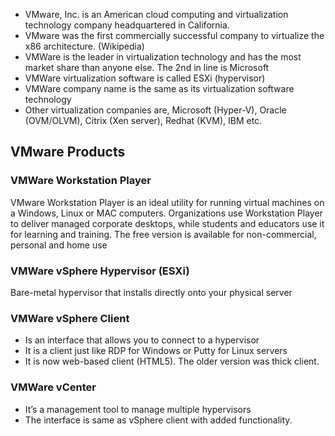 

- VMware, Inc. is an American cloud computing and virtualization technology company headquartered in California. 
- VMware was the first commercially successful company to virtualize the x86 architecture. (Wikipedia) 
- VMWare is the leader in virtualization technology and has the most market share than anyone else. The 2nd in line is Microsoft 
- VMWare virtualization software is called ESXi (hypervisor) 
- VMWare company name is the same as its virtualization software technology
- Other virtualization companies are, Microsoft (Hyper-V), Oracle (OVM/OLVM), Citrix (Xen server), Redhat (KVM), IBM etc.



## VMware Products

### VMWare Workstation Player 
VMware Workstation Player is an ideal utility for running virtual machines on a Windows, Linux or MAC computers. Organizations use Workstation Player to deliver managed corporate desktops, while students and educators use it for learning and training. The free version is available for non-commercial, personal and home use
### VMWare vSphere Hypervisor (ESXi) 
Bare-metal hypervisor that installs directly onto your physical server 

### VMWare vSphere Client 
- Is an interface that allows you to connect to a hypervisor 
- It is a client just like RDP for Windows or Putty for Linux servers 
- It is now web-based client (HTML5). The older version was thick client.

### VMWare vCenter
- It’s a management tool to manage multiple hypervisors 
- The interface is same as vSphere client with added functionality.